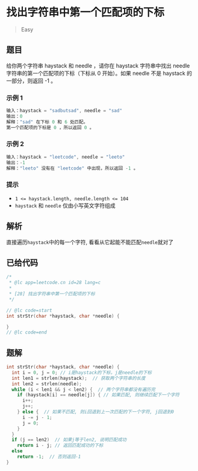 # 找出字符串中第一个匹配项的下标

> Easy

## 题目

给你两个字符串 haystack 和 needle ，请你在 haystack 字符串中找出 needle 字符串的第一个匹配项的下标（下标从 0 开始）。如果 needle 不是 haystack 的一部分，则返回 -1 。

### 示例 1

```c
输入：haystack = "sadbutsad", needle = "sad"
输出：0
解释："sad" 在下标 0 和 6 处匹配。
第一个匹配项的下标是 0 ，所以返回 0 。
```

### 示例 2

```c
输入：haystack = "leetcode", needle = "leeto"
输出：-1
解释："leeto" 没有在 "leetcode" 中出现，所以返回 -1 。
```

### 提示

- `1 <= haystack.length, needle.length <= 104`
- `haystack` 和 `needle` 仅由小写英文字符组成

## 解析

直接遍历`haystack`中的每一个字符, 看看从它起能不能匹配`needle`就对了

## 已给代码

```c
/*
 * @lc app=leetcode.cn id=28 lang=c
 *
 * [28] 找出字符串中第一个匹配项的下标
 */

// @lc code=start
int strStr(char *haystack, char *needle) {

}
// @lc code=end

```

## 题解

```c
int strStr(char *haystack, char *needle) {
  int i = 0, j = 0; // i是haystack的下标，j是needle的下标
  int len1 = strlen(haystack);  // 获取两个字符串的长度
  int len2 = strlen(needle);
  while (i < len1 && j < len2) {  // 两个字符串都没有遍历完
    if (haystack[i] == needle[j]) { // 如果匹配, 则继续匹配下一个字符
      i++;
      j++;
    } else {  // 如果不匹配, 则i回退到上一次匹配的下一个字符, j回退到0
      i -= j - 1;
      j = 0;
    }
  }
  if (j == len2)  // 如果j等于len2, 说明匹配成功
    return i - j; // 返回匹配成功的下标
  else
    return -1;  // 否则返回-1
}
```

